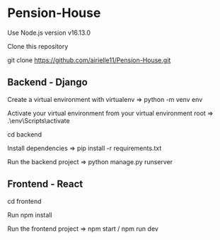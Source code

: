 # Pension-House

Use Node.js version v16.13.0


Clone this repository

git clone https://github.com/airielle11/Pension-House.git


## Backend - Django 

Create a virtual environment with virtualenv => python -m venv env

Activate your virtual environment from your virtual environment root => .\env\Scripts\activate

cd backend

Install dependencies =>  pip install -r requirements.txt 

Run the backend project => python manage.py runserver


## Frontend - React

cd frontend

Run npm install 

Run the frontend project => npm start / npm run dev

